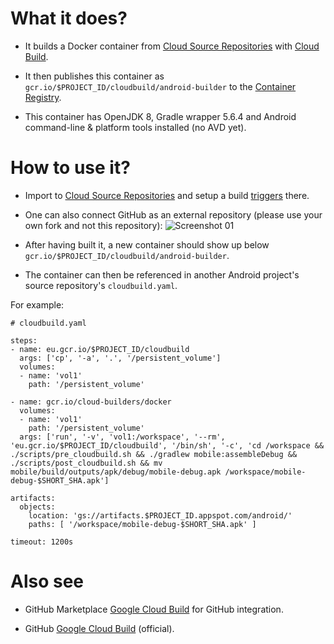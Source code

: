 # What it does?

 - It builds a Docker container from [Cloud Source Repositories](https://cloud.google.com/source-repositories) with [Cloud Build](https://cloud.google.com/source-repositories/docs/integrating-with-cloud-build).

 - It then publishes this container as `gcr.io/$PROJECT_ID/cloudbuild/android-builder` to the [Container Registry](https://console.cloud.google.com/gcr/images).

 - This container has OpenJDK 8, Gradle wrapper 5.6.4 and Android command-line & platform tools installed (no AVD yet).

# How to use it?

 - Import to [Cloud Source Repositories](https://source.cloud.google.com/repo/new) and setup a build [triggers](https://console.cloud.google.com/cloud-build/triggers) there.
 - One can also connect GitHub as an external repository (please use your own fork and not this repository):
![Screenshot 01](https://github.com/syslogic/cloudbuild-android-builder/raw/master/screenshots/screenshot_01.png)

- After having built it, a new container should show up below `gcr.io/$PROJECT_ID/cloudbuild/android-builder`.
 - The container can then be referenced in another Android project's source repository's `cloudbuild.yaml`.

For example:
````
# cloudbuild.yaml

steps:
- name: eu.gcr.io/$PROJECT_ID/cloudbuild
  args: ['cp', '-a', '.', '/persistent_volume']
  volumes:
  - name: 'vol1'
    path: '/persistent_volume'

- name: gcr.io/cloud-builders/docker
  volumes:
  - name: 'vol1'
    path: '/persistent_volume'
  args: ['run', '-v', 'vol1:/workspace', '--rm', 'eu.gcr.io/$PROJECT_ID/cloudbuild', '/bin/sh', '-c', 'cd /workspace && ./scripts/pre_cloudbuild.sh && ./gradlew mobile:assembleDebug && ./scripts/post_cloudbuild.sh && mv mobile/build/outputs/apk/debug/mobile-debug.apk /workspace/mobile-debug-$SHORT_SHA.apk']

artifacts:
  objects:
    location: 'gs://artifacts.$PROJECT_ID.appspot.com/android/'
    paths: [ '/workspace/mobile-debug-$SHORT_SHA.apk' ]

timeout: 1200s

````

# Also see

 - GitHub Marketplace [Google Cloud Build](https://github.com/marketplace/google-cloud-build) for GitHub integration.

 - GitHub [Google Cloud Build](https://github.com/GoogleCloudBuild) (official).
